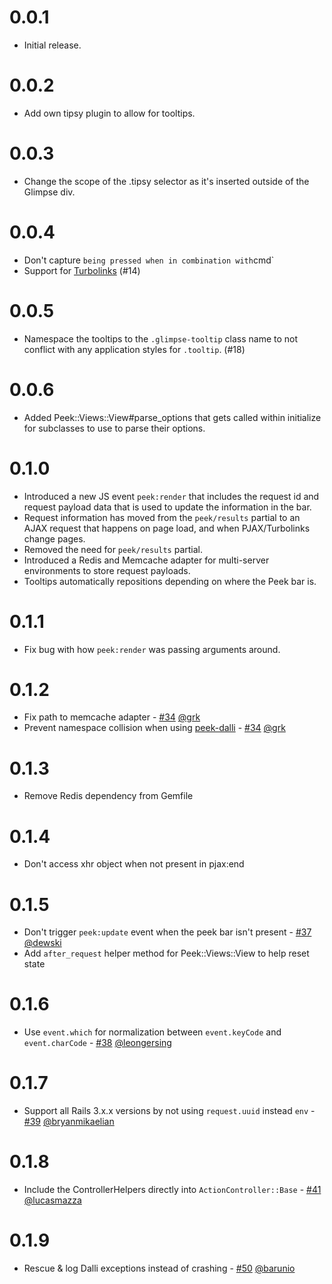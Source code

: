 # 0.0.1

- Initial release.

# 0.0.2

- Add own tipsy plugin to allow for tooltips.

# 0.0.3

- Change the scope of the .tipsy selector as it's inserted outside of the Glimpse div.

# 0.0.4

- Don't capture ` being pressed when in combination with `cmd`
- Support for [Turbolinks](https://github.com/rails/turbolinks) (#14)

# 0.0.5

- Namespace the tooltips to the `.glimpse-tooltip` class name to not conflict with any application styles for `.tooltip`. (#18)

# 0.0.6

- Added Peek::Views::View#parse_options that gets called within initialize for subclasses to use to parse their options.

# 0.1.0

- Introduced a new JS event `peek:render` that includes the request id and request payload data that is used to update the information in the bar.
- Request information has moved from the `peek/results` partial to an AJAX request that happens on page load, and when PJAX/Turbolinks change pages.
- Removed the need for `peek/results` partial.
- Introduced a Redis and Memcache adapter for multi-server environments to store request payloads.
- Tooltips automatically repositions depending on where the Peek bar is.

# 0.1.1

- Fix bug with how `peek:render` was passing arguments around.

# 0.1.2

- Fix path to memcache adapter - [#34](https://github.com/peek/peek/pull/34) [@grk](https://github.com/grk)
- Prevent namespace collision when using [peek-dalli](https://github.com/peek/peek-dalli) - [#34](https://github.com/peek/peek/pull/34) [@grk](https://github.com/grk)

# 0.1.3

- Remove Redis dependency from Gemfile

# 0.1.4

- Don't access xhr object when not present in pjax:end

# 0.1.5

- Don't trigger `peek:update` event when the peek bar isn't present - [#37](https://github.com/peek/peek/issues/37) [@dewski](https://github.com/dewski)
- Add `after_request` helper method for Peek::Views::View to help reset state

# 0.1.6

- Use `event.which` for normalization between `event.keyCode` and `event.charCode` - [#38](https://github.com/peek/peek/pull/38) [@leongersing](https://github.com/leongersing)

# 0.1.7

- Support all Rails 3.x.x versions by not using `request.uuid` instead `env` - [#39](https://github.com/peek/peek/pull/39) [@bryanmikaelian](https://github.com/bryanmikaelian)

# 0.1.8

- Include the ControllerHelpers directly into `ActionController::Base` - [#41](https://github.com/peek/peek/pull/41) [@lucasmazza](https://github.com/lucasmazza)

# 0.1.9

- Rescue & log Dalli exceptions instead of crashing - [#50](https://github.com/peek/peek/pull/50) [@barunio](https://github.com/barunio)
